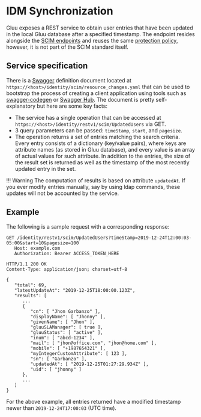 # IDM Synchronization

Gluu exposes a REST service to obtain user entries that have been updated in the local Gluu database after a specified timestamp. The endpoint resides alongside the [SCIM endpoints](../api-guide/scim-api.md/) and reuses the same [protection policy](./scim2.md/#api-protection), however, it is not part of the SCIM standard itself.

## Service specification

There is a [Swagger](https://swagger.io/docs/specification/2-0/) definition document located at `https://<host>/identity/scim/resource_changes.yaml` that can be used to bootstrap the process of creating a client application using tools such as [swagger-codegen](https://github.com/swagger-api/swagger-codegen) or [Swagger Hub](https://app.swaggerhub.com). The document is pretty self-explanatory but here are some key facts:

- The service has a single operation that can be accessed at `https://<host>/identity/restv1/scim/UpdatedUsers` via GET.
- 3 query parameters can be passed: `timeStamp`, `start`, and `pagesize`.
- The operation returns a set of entries matching the search criteria. Every entry consists of a dictionary (key/value pairs), where keys are attribute names (as stored in Gluu database), and every value is an array of actual values for such attribute. In addition to the entries, the size of the result set is returned as well as the timestamp of the most recently updated entry in the set.

!!! Warning
    The computation of results is based on attribute `updatedAt`. If you ever modify entries manually, say by using ldap commands, these updates will not be accounted by the service.

## Example

The following is a sample request with a corresponding response:

```
GET /identity/restv1/scim/UpdatedUsers?timeStamp=2019-12-24T12:00:03-05:00&start=10&pagesize=100
   Host: example.com
   Authorization: Bearer ACCESS_TOKEN_HERE
```

```
HTTP/1.1 200 OK
Content-Type: application/json; charset=utf-8

{
   "total": 69,
   "latestUpdateAt": "2019-12-25T18:00:00.123Z",
   "results": [
      ...
      {
         "cn": [ "Jhon Garbanzo" ],
         "displayName": [ "Jhonny" ], 
         "givenName": [ "Jhon" ],
         "gluuSLAManager": [ true ], 
         "gluuStatus": [ "active" ],
         "inum": [ "abcd-1234" ], 
         "mail": [ "jhon@office.com", "jhon@home.com" ], 
         "mobile": [ "+1987654321" ],
         "myIntegerCustomAttribute": [ 123 ],
         "sn": [ "Garbanzo" ],
         "updatedAt": [ "2019-12-25T01:27:29.934Z" ],
         "uid": [ "jhonny" ]
      },
      ...
   ]
}
```

For the above example, all entries returned have a modified timestamp newer than `2019-12-24T17:00:03` (UTC time).
